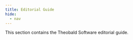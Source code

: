 ```yaml
---
title: Editorial Guide
hide:
  - nav
---
```


This section contains the Theobald Software editorial guide.